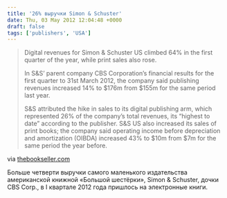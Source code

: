 ```yaml
---
title: '26% выручки Simon & Schuster'
date: Thu, 03 May 2012 12:04:48 +0000
draft: false
tags: ['publishers', 'USA']
---
```


> Digital revenues for Simon &amp; Schuster US climbed 64% in the first quarter of the year, while print sales also rose.
> 
> In S&amp;S’ parent company CBS Corporation’s financial results for the first quarter to 31st March 2012, the company said publishing revenues increased 14% to $176m from $155m for the same period last year.
> 
> S&amp;S attributed the hike in sales to its digital publishing arm, which represented 26% of the company’s total revenues, its “highest to date” according to the publisher. S&amp;S US also increased its sales of print books; the company said operating income before depreciation and amortization (OIBDA) increased 43% to $10m from $7m for the same period the year before.

via [thebookseller.com](http://www.thebookseller.com/news/digital-revenues-64-ss-us.html)

Больше четверти выручки самого маленького издательства американской книжной «Большой шестёрки», Simon & Schuster, дочки CBS Corp., в I квартале 2012 года пришлось на электронные книги.